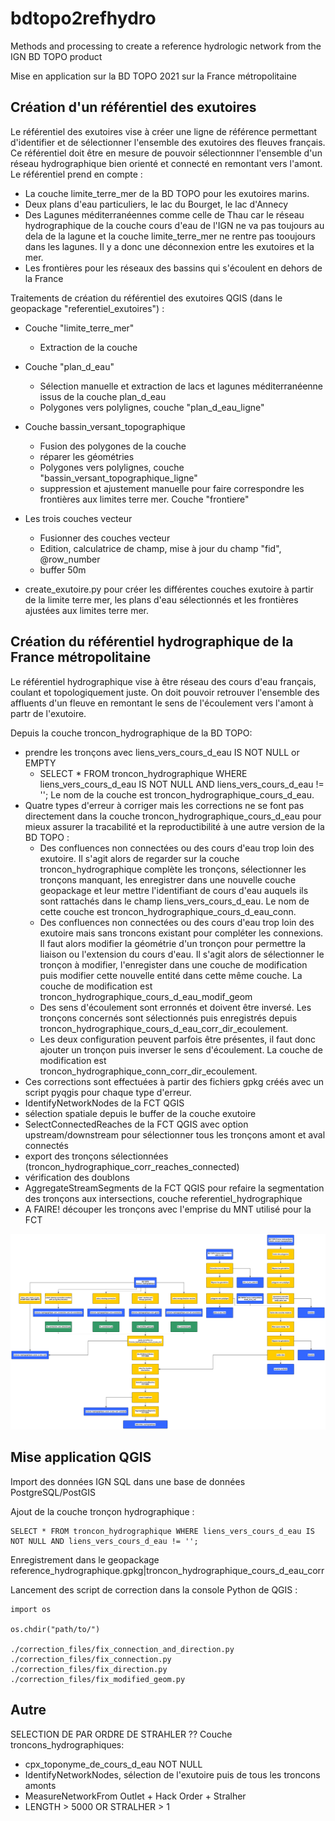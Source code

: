 # bdtopo2refhydro
Methods and processing to create a reference hydrologic network from the IGN BD TOPO product

Mise en application sur la BD TOPO 2021 sur la France métropolitaine

## Création d'un référentiel des exutoires
Le référentiel des exutoires vise à créer une ligne de référence permettant d'identifier et de sélectionner l'ensemble des exutoires des fleuves français. Ce référentiel doit être en mesure de pouvoir sélectionnner l'ensemble d'un réseau hydrographique bien orienté et connecté en remontant vers l'amont. Le référentiel prend en compte : 
- La couche limite_terre_mer de la BD TOPO pour les exutoires marins.
- Deux plans d'eau particuliers, le lac du Bourget, le lac d'Annecy
- Des Lagunes méditerranéennes comme celle de Thau car le réseau hydrographique de la couche cours d'eau de l'IGN ne va pas toujours au dela de la lagune et la couche limite_terre_mer ne rentre pas tooujours dans les lagunes. Il y a donc une déconnexion entre les exutoires et la mer.
- Les frontières pour les réseaux des bassins qui s'écoulent en dehors de la France

Traitements de création du référentiel des exutoires QGIS (dans le geopackage "referentiel_exutoires") : 
- Couche "limite_terre_mer"
  - Extraction de la couche
- Couche "plan_d_eau"
  - Sélection manuelle et extraction de lacs et lagunes méditerranéenne issus de la couche plan_d_eau
  - Polygones vers polylignes, couche "plan_d_eau_ligne"
- Couche bassin_versant_topographique
  - Fusion des polygones de la couche 
  - réparer les géométries
  - Polygones vers polylignes, couche "bassin_versant_topographique_ligne"
  - suppression et ajustement manuelle pour faire correspondre les frontières aux limites terre mer. Couche "frontiere"
- Les trois couches vecteur
  - Fusionner des couches vecteur
  - Edition, calculatrice de champ, mise à jour du champ "fid", @row_number
  - buffer 50m

- create_exutoire.py pour créer les différentes couches exutoire à partir de la limite terre mer, les plans d'eau sélectionnés et les frontières ajustées aux limites terre mer.

## Création du référentiel hydrographique de la France métropolitaine

Le référentiel hydrographique vise à être réseau des cours d'eau français, coulant et topologiquement juste. On doit pouvoir retrouver l'ensemble des affluents d'un fleuve en remontant le sens de l'écoulement vers l'amont à partr de l'exutoire. 

Depuis la couche troncon_hydrographique de la BD TOPO:
- prendre les tronçons avec liens_vers_cours_d_eau IS NOT NULL or EMPTY
  - SELECT * FROM troncon_hydrographique WHERE liens_vers_cours_d_eau IS NOT NULL AND liens_vers_cours_d_eau != ''; Le nom de la couche est troncon_hydrographique_cours_d_eau.
- Quatre types d'erreur à corriger mais les corrections ne se font pas directement dans la couche troncon_hydrographique_cours_d_eau pour mieux assurer la tracabilité et la reproductibilité à une autre version de la BD TOPO : 
  - Des confluences non connectées ou des cours d'eau trop loin des exutoire. Il s'agit alors de regarder sur la couche troncon_hydrographique complète les tronçons, sélectionner les tronçons manquant, les enregistrer dans une nouvelle couche geopackage et leur mettre l'identifiant de cours d'eau auquels ils sont rattachés dans le champ liens_vers_cours_d_eau. Le nom de cette couche est troncon_hydrographique_cours_d_eau_conn.
  - Des confluences non connectées ou des cours d'eau trop loin des exutoire mais sans troncons existant pour compléter les connexions. Il faut alors modifier la géométrie d'un tronçon pour permettre la liaison ou l'extension du cours d'eau. Il s'agit alors de sélectionner le tronçon à modifier, l'enregister dans une couche de modification puis modifier cette nouvelle entité dans cette même couche. La couche de modification est troncon_hydrographique_cours_d_eau_modif_geom
  - Des sens d'écoulement sont erronnés et doivent être inversé. Les tronçons concernés sont sélectionnés puis enregistrés depuis troncon_hydrographique_cours_d_eau_corr_dir_ecoulement.
  - Les deux configuration peuvent parfois être présentes, il faut donc ajouter un tronçon puis inverser le sens d'écoulement. La couche de modification est troncon_hydrographique_conn_corr_dir_ecoulement.
- Ces corrections sont effectuées à partir des fichiers gpkg créés avec un script pyqgis pour chaque type d'erreur.
- IdentifyNetworkNodes de la FCT QGIS
- sélection spatiale depuis le buffer de la couche exutoire
- SelectConnectedReaches de la FCT QGIS avec option upstream/downstream pour sélectionner tous les tronçons amont et aval connectés
- export des tronçons sélectionnées (troncon_hydrographique_corr_reaches_connected)
- vérification des doublons
- AggregateStreamSegments de la FCT QGIS pour refaire la segmentation des tronçons aux intersections, couche referentiel_hydrographique
- A FAIRE! découper les tronçons avec l'emprise du MNT utilisé pour la FCT

![Production workflow](referentiels_workflow.png)

## Mise application QGIS

Import des données IGN SQL dans une base de données PostgreSQL/PostGIS

Ajout de la couche tronçon hydrographique : 
```
SELECT * FROM troncon_hydrographique WHERE liens_vers_cours_d_eau IS NOT NULL AND liens_vers_cours_d_eau != '';
```
Enregistrement dans le geopackage reference_hydrographique.gpkg|troncon_hydrographique_cours_d_eau_corr

Lancement des script de correction dans la console Python de QGIS : 

```
import os

os.chdir("path/to/")

./correction_files/fix_connection_and_direction.py
./correction_files/fix_connection.py
./correction_files/fix_direction.py
./correction_files/fix_modified_geom.py
```

## Autre

SELECTION DE PAR ORDRE DE STRAHLER ??
Couche troncons_hydrographiques:
- cpx_toponyme_de_cours_d_eau NOT NULL
- IdentifyNetworkNodes, sélection de l'exutoire puis de tous les troncons amonts
- MeasureNetworkFrom Outlet + Hack Order + Stralher
- LENGTH > 5000 OR STRALHER > 1